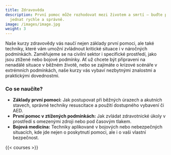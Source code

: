 ```yaml
---
title: Zdravověda
description: První pomoc může rozhodovat mezi životem a smrtí – buďte připraveni
  jednat rychle a správně.
image: /images/image.jpg
weight: 3
---
```


Naše kurzy zdravovědy vás naučí nejen základy první pomoci, ale také techniky, které vám umožní zvládnout kritické situace i v náročných podmínkách. Zaměřujeme se na civilní sektor i specifické prostředí, jako jsou ztížené nebo bojové podmínky. Ať už chcete být připraveni na nenadálé situace v běžném životě, nebo se zajímáte o krizové scénáře v extrémních podmínkách, naše kurzy vás vybaví nezbytnými znalostmi a praktickými dovednostmi.

### Co se naučíte?

- **Základy první pomoci:** Jak postupovat při běžných úrazech a akutních stavech, správné techniky resuscitace a použití dostupného vybavení či AED.
- **První pomoc v ztížených podmínkách:** Jak zvládat zdravotnické úkoly v prostředí s omezenými zdroji nebo pod časovým tlakem.
- **Bojová medicína:** Techniky aplikované v bojových nebo nebezpečných situacích, kde jde nejen o poskytnutí pomoci, ale i o vaši vlastní bezpečnost.

{{< courses >}}


